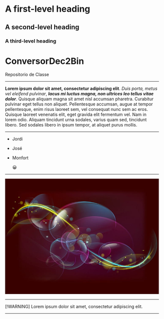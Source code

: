 # A first-level heading
## A second-level heading
### A third-level heading

#  ConversorDec2Bin
 Repositorio de Classe
 ___
**Lorem ipsum dolor sit amet, consectetur adipiscing elit**. _Duis porta, metus vel eleifend pulvinar_, ***lacus mi luctus magna, non ultrices leo tellus vitae dolor***. Quisque aliquam magna sit amet nisl accumsan pharetra. Curabitur pulvinar eget tellus non aliquet. Pellentesque accumsan, augue at tempor pellentesque, enim risus laoreet sem, vel consequat nunc sem ac eros. Quisque laoreet venenatis elit, eget gravida elit fermentum vel. Nam in lorem odio. Aliquam tincidunt urna sodales, varius quam sed, tincidunt libero. Sed sodales libero in ipsum tempor, at aliquet purus mollis.
___
- Jordi
- José
- Monfort

	:grinning:
___
![Texto alternativo](Image_1.jpg)
___
[!WARNING]
Lorem ipsum dolor sit amet, consectetur adipiscing elit.

___
